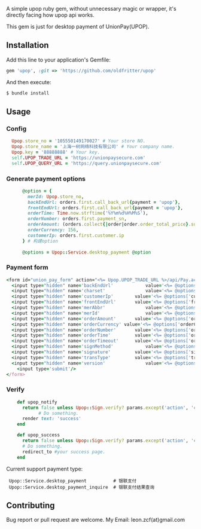 
A simple upop ruby gem, without unnecessary magic or wrapper, it's directly facing how upop api works.

This gem is just for desktop payment of UnionPay(UPOP).

## Installation

Add this line to your application's Gemfile:


```ruby
gem 'upop', :git => 'https://github.com/oldfritter/upop'
```

And then execute:

```sh
$ bundle install
```

## Usage

### Config

```ruby
  Upop.store_no = '105550149170027' # Your store NO.
  Upop.store_name = '上海一树网络科技有限公司' # Your company name.
  Upop.key = '88888888' # Your key.
  self.UPOP_TRADE_URL = 'https://unionpaysecure.com'
  self.UPOP_QUERY_URL = 'https://query.unionpaysecure.com'
```

### Generate payment options

```ruby
      @option = {
        merId: Upop.store_no, 
        backEndUrl: orders.first.call_back_url{payment = 'upop'}, 
        frontEndUrl: orders.first.call_back_url{payment = 'upop'}, 
        orderTime: Time.now.strftime('%Y%m%d%H%M%S'), 
        orderNumber: orders.first.payment_sn, 
        orderAmount: (orders.collect{|order|order.order_total_price}.sum * 100).to_i, 
        orderCurrency: 156, 
        customerIp: orders.first.customer.ip
      } # 构建option
      
      @options = Upop::Service.desktop_payment @option

```

### Payment form
```ruby
<form id="union_pay_form" action="<%= Upop.UPOP_TRADE_URL %>/api/Pay.action" method='POST'>
  <input type="hidden" name='backEndUrl'			value='<%= @options['backEndUrl'] %>'/>
  <input type="hidden" name='charset'				value='<%= @options['charset'] %>'/>
  <input type="hidden" name='customerIp' 		value='<%= @options['customerIp'] %>'/>
  <input type="hidden" name='frontEndUrl'		value='<%= @options['frontEndUrl'] %>'/>
  <input type="hidden" name='merAbbr'				value='<%= @options['merAbbr'] %>'/>
  <input type="hidden" name='merId'					value='<%= @options['merId'] %>'/>
  <input type="hidden" name='orderAmount'		value='<%= @options['orderAmount'] %>'/>
  <input type="hidden" name='orderCurrency'	value='<%= @options['orderCurrency'] %>'/>
  <input type="hidden" name='orderNumber'		value='<%= @options['orderNumber'] %>'/>
  <input type="hidden" name='orderTime'			value='<%= @options['orderTime'] %>'/>
  <input type="hidden" name='orderTimeout'		value='<%= @options['orderTimeout'] %>'/>
  <input type="hidden" name='signMethod'			value='<%= @options['signMethod'] %>'/>
  <input type="hidden" name='signature'			value='<%= @options['signature'] %>'/>
  <input type="hidden" name='transType'			value='<%= @options['transType'] %>'/>
  <input type="hidden" name='version'				value='<%= @options['version'] %>'/>
	<input type='submit'/>
</form>
```

### Verify
```ruby
    def upop_notify
      return false unless Upop::Sign.verify? params.except('action', 'controller')
			# Do something.
      render text: 'success'
    end

    def upop_success
      return false unless Upop::Sign.verify? params.except('action', 'controller')
      # Do something.
      redirect_to #your success page.
    end

```

Current support payment type:
```
 Upop::Service.desktop_payment        	# 银联支付
 Upop::Service.desktop_payment_inquire  # 银联支付结果查询
```

## Contributing

Bug report or pull request are welcome.
My Email: leon.zcf(at)gmail.com
